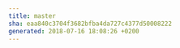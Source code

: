 ```yaml
---
title: master
sha: eaa840c3704f3682bfba4da727c4377d50008222
generated: 2018-07-16 18:08:26 +0200
---
```

